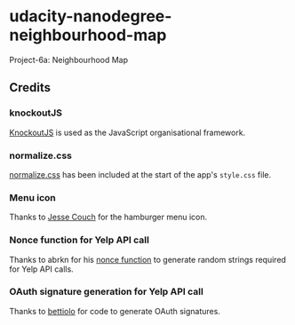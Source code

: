 # udacity-nanodegree-neighbourhood-map
Project-6a: Neighbourhood Map

## Credits

### knockoutJS

[KnockoutJS](http://knockoutjs.com/index.html) is used as the JavaScript 
organisational framework.

### normalize.css

[normalize.css](http://necolas.github.io/normalize.css/) has been included 
at the start of the app's `style.css` file.

### Menu icon

Thanks to [Jesse Couch](http://codepen.io/designcouch/pen/Atyop) for the 
hamburger menu icon.

### Nonce function for Yelp API call

Thanks to abrkn for his [nonce function](https://github.com/abrkn/nonce/blob/master/index.js)
to generate random strings required for Yelp API calls.

### OAuth signature generation for Yelp API call

Thanks to [bettiolo](https://github.com/bettiolo/oauth-signature-js/blob/master/dist/oauth-signature.min.js)
for code to generate OAuth signatures.
